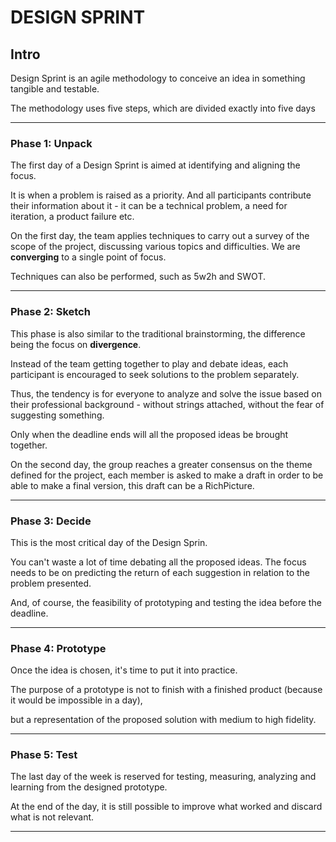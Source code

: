 # DESIGN SPRINT

## Intro

Design Sprint is an agile methodology to conceive an idea in something tangible and testable.

The methodology uses five steps, which are divided exactly into five days

***

### Phase 1: Unpack

The first day of a Design Sprint is aimed at identifying and aligning the focus.

It is when a problem is raised as a priority. And all participants contribute their information about it - it can be a technical problem, a need for iteration, a product failure etc.

On the first day, the team applies techniques to carry out a survey of the scope of the project, discussing various topics and difficulties. We are **converging** to a single point of focus.

Techniques can also be performed, such as 5w2h and SWOT.

***

### Phase 2: Sketch

This phase is also similar to the traditional brainstorming, the difference being the focus on **divergence**.

Instead of the team getting together to play and debate ideas, each participant is encouraged to seek solutions to the problem separately.

Thus, the tendency is for everyone to analyze and solve the issue based on their professional background - without strings attached, without the fear of suggesting something.

Only when the deadline ends will all the proposed ideas be brought together.

On the second day, the group reaches a greater consensus on the theme defined for the project, each member is asked to make a draft in order to be able to make a final version, this draft can be a RichPicture.

***

### Phase 3: Decide

This is the most critical day of the Design Sprin.

You can't waste a lot of time debating all the proposed ideas.
The focus needs to be on predicting the return of each suggestion in relation to the problem presented.

And, of course, the feasibility of prototyping and testing the idea before the deadline.

***

### Phase 4: Prototype

Once the idea is chosen, it's time to put it into practice.

The purpose of a prototype is not to finish with a finished product (because it would be impossible in a day),

but a representation of the proposed solution with medium to high fidelity.

***

### Phase 5: Test

The last day of the week is reserved for testing, measuring, analyzing and learning from the designed prototype.

At the end of the day, it is still possible to improve what worked and discard what is not relevant.

***